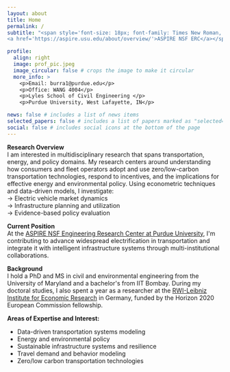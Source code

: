 ```yaml
---
layout: about
title: Home
permalink: /
subtitle: "<span style='font-size: 18px; font-family: Times New Roman, serif; '>Post-Doctoral Research Associate @  
<a href='https://aspire.usu.edu/about/overview/'>ASPIRE NSF ERC</a></span>"

profile:
  align: right
  image: prof_pic.jpeg
  image_circular: false # crops the image to make it circular
  more_info: >
    <p>Email: burra1@purdue.edu</p>
    <p>Office: WANG 4004</p>
    <p>Lyles School of Civil Engineering </p>
    <p>Purdue University, West Lafayette, IN</p>

news: false # includes a list of news items
selected_papers: false # includes a list of papers marked as "selected={true}"
social: false # includes social icons at the bottom of the page
---
```



**Research Overview**   
I am interested in multidisciplinary research that spans transportation, energy, and policy domains. My research centers around understanding how consumers and fleet operators adopt and use zero/low-carbon transportation technologies, respond to incentives, and the implications for effective energy and environmental policy. Using econometric techniques and data-driven models, I investigate:  
  &rarr; Electric vehicle market dynamics  
  &rarr; Infrastructure planning and utilization  
  &rarr; Evidence-based policy evaluation

**Current Position**   
At the [ASPIRE NSF Engineering Research Center at Purdue University](https://engineering.purdue.edu/ASPIRE), I'm contributing to advance widespread electrification in transportation and integrate it with intelligent infrastructure systems through multi-institutional collaborations.

**Background**   
I hold a PhD and MS in civil and environmental engineering from the University of Maryland and a bachelor's from IIT Bombay. During my doctoral studies, I also spent a year as a researcher at the [RWI-Leibniz Institute for Economic Research](https://www.rwi-essen.de/en/) in Germany, funded by the Horizon 2020 European Commission fellowship.

**Areas of Expertise and Interest:**  
  - Data-driven transportation systems modeling
  - Energy and environmental policy
  - Sustainable infrastructure systems and resilience
  - Travel demand and behavior modeling
  - Zero/low carbon transportation technologies

<!-- 
Lavan is a Postdoctoral Research Associate in the Aspire Research Center at the Lyles School of Civil Engineering. His research focuses on analyzing consumer purchase decisions for new-vehicle technologies and driving behavior, with an eye towards informing effective design of energy policies. He has a strong interest in multidisciplinary research, particularly regarding how environmental policies and economic incentives influence vehicle choices, travel demand, and other transportation issues.
Lavan received his MS, PhD in civil and environmental engineering from the University of Maryland, and bachelor’s in civil engineering from the Indian Institute of Technology Bombay. During his doctoral studies, he also spent a year as a researcher at the RWI-Leibniz Institute for Economic Research in Germany, funded by a European Commission fellowship.

I'm a recent PhD graduate in Transportation Engineering passionate about using quantitative and statistical analysis to provide evidence-based solutions. I specialize in areas like causal inference, econometric and consumer behavior modeling, predictive modeling, demand forecasting, and policy evaluation.

My work focuses primarily on electric vehicle adoption—investigating the impact of charging infrastructure, shifts in consumer demand for electric cars, and their environmental benefits—often using engineering and econometric techniques. 

I have a keen interest in multidisciplinary research, particularly in addressing questions related to the effects of environmental policies and economic incentives for new technologies in transportation.  -->

<!-- This is some random text. Write your biography here. Tell the world about yourself. Link to your favorite [subreddit](http://reddit.com). You can put a picture in, too. The code is already in, just name your picture `prof_pic.jpg` and put it in the `img/` folder. -->

<!-- Put your address / P.O. box / other info right below your picture. You can also disable any of these elements by editing `profile` property of the YAML header of your `_pages/about.md`. Edit `_bibliography/papers.bib` and Jekyll will render your [publications page](/al-folio/publications/) automatically. -->

<!-- Link to your social media connections, too. This theme is set up to use [Font Awesome icons](https://fontawesome.com/) and [Academicons](https://jpswalsh.github.io/academicons/), like the ones below. Add your Facebook, Twitter, LinkedIn, Google Scholar, or just disable all of them. -->
